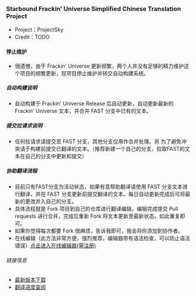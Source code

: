 ### Starbound Frackin' Universe Simplified Chinese Translation Project
* Project：ProjectSky
* Credit：TODO

#### 停止维护
* 很遗憾，由于 Frackin' Universe 更新频繁，两个人并没有足够的精力维护这个项目的频繁更新，现项目停止维护并转交自动构建系统。

##### 自动构建说明
* 自动构建于 Frackin' Universe Release 后自动更新，自动更新最新的 Frackin' Universe 文本，并合并 FAST 分支中已有的文本。

##### 提交拉请求说明
* 任何拉请求请提交至 FAST 分支，其他分支仅用作合并处理。另 为了避免冲突请于构建前提交已翻译的文本。（推荐新建一个自己的分支，拉取FAST的文本在自己的分支中更新和提交）

##### 协助翻译流程
* 目前只有FAST分支为活动状态，如果有意帮助翻译请使用 FAST 分支文本进行翻译，并在 FAST 分支更新前提交翻译的文本。每日自动更新完成后可将最新的更改并入自己的分支。
* 具体流程就是 Fork 项目到自己的仓库进行翻译编辑，编辑完成提交 Pull requests 进行合并，完成后重新 Fork 将文本更新至最新状态，如此重复即可。
* 如果你觉得每次都要 Fork 很麻烦，告诉我即可，我会将你添加到协作者。
* 在线编辑（此方法非常方便，强烈推荐，编辑器带有语法检查，可以防止语法错误）[点击进入在线编辑器(需注册)](https://gitlab.imsky.cc:666/-/ide/project/ProjectSky/FrackinUniverse-sChinese-Project/edit/FAST)

###### 链接信息
* [最新版本下载](https://github.com/ProjectSky/FrackinUniverse-sChinese-Project/releases)
* [翻译进度查阅](https://projectsky.github.io/FrackinUniverse-sChinese)
